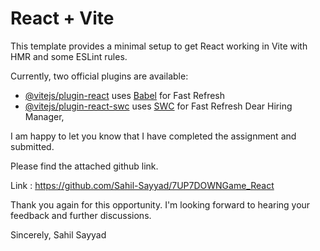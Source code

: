 # React + Vite

This template provides a minimal setup to get React working in Vite with HMR and some ESLint rules.

Currently, two official plugins are available:

- [@vitejs/plugin-react](https://github.com/vitejs/vite-plugin-react/blob/main/packages/plugin-react/README.md) uses [Babel](https://babeljs.io/) for Fast Refresh
- [@vitejs/plugin-react-swc](https://github.com/vitejs/vite-plugin-react-swc) uses [SWC](https://swc.rs/) for Fast Refresh
Dear Hiring Manager,

I am happy to let you know that I have completed the assignment and submitted.

Please find the attached github link.

Link : https://github.com/Sahil-Sayyad/7UP7DOWNGame_React

Thank you again for this opportunity. I'm looking forward to hearing your feedback and further discussions.

Sincerely,
Sahil Sayyad